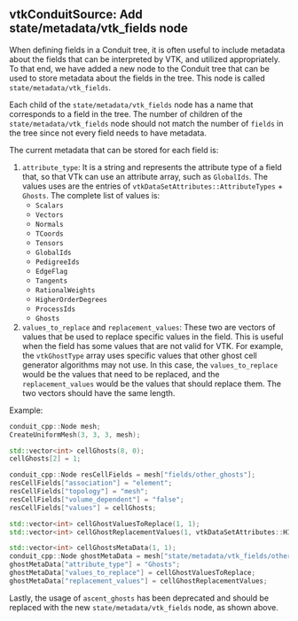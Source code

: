 ## vtkConduitSource: Add state/metadata/vtk_fields node

When defining fields in a Conduit tree, it is often useful to include metadata about the fields that can be
interpreted by VTK, and utilized appropriately. To that end, we have added a new node to the Conduit tree
that can be used to store metadata about the fields in the tree. This node is called `state/metadata/vtk_fields`.

Each child of the `state/metadata/vtk_fields` node has a name that corresponds to a field in the tree. The number
of children of the `state/metadata/vtk_fields` node should not match the number of `fields` in the tree since not every
field needs to have metadata.

The current metadata that can be stored for each field is:

1. `attribute_type`: It is a string and represents the attribute type of a field that, so that VTk can use an attribute
   array, such as `GlobalIds`. The values uses are the entries of `vtkDataSetAttributes::AttributeTypes` + `Ghosts`.
   The complete list of values is:
   - `Scalars`
   - `Vectors`
   - `Normals`
   - `TCoords`
   - `Tensors`
   - `GlobalIds`
   - `PedigreeIds`
   - `EdgeFlag`
   - `Tangents`
   - `RationalWeights`
   - `HigherOrderDegrees`
   - `ProcessIds`
   - `Ghosts`
2. `values_to_replace` and `replacement_values`: These two are vectors of values that be used to replace specific values
   in the field. This is useful when the field has some values that are not valid for VTK. For example,
   the `vtkGhostType` array uses specific values that other ghost cell generator algorithms may not use. In this case,
   the `values_to_replace` would be the values that need to be replaced, and the `replacement_values` would be the
   values that should replace them. The two vectors should have the same length.

Example:

```cpp
conduit_cpp::Node mesh;
CreateUniformMesh(3, 3, 3, mesh);

std::vector<int> cellGhosts(8, 0);
cellGhosts[2] = 1;

conduit_cpp::Node resCellFields = mesh["fields/other_ghosts"];
resCellFields["association"] = "element";
resCellFields["topology"] = "mesh";
resCellFields["volume_dependent"] = "false";
resCellFields["values"] = cellGhosts;

std::vector<int> cellGhostValuesToReplace(1, 1);
std::vector<int> cellGhostReplacementValues(1, vtkDataSetAttributes::HIDDENCELL);

std::vector<int> cellGhostsMetaData(1, 1);
conduit_cpp::Node ghostMetaData = mesh["state/metadata/vtk_fields/other_ghosts"];
ghostMetaData["attribute_type"] = "Ghosts";
ghostMetaData["values_to_replace"] = cellGhostValuesToReplace;
ghostMetaData["replacement_values"] = cellGhostReplacementValues;
```

Lastly, the usage of `ascent_ghosts` has been deprecated and should be replaced with the new
`state/metadata/vtk_fields` node, as shown above.
